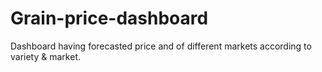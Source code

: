 # Grain-price-dashboard
Dashboard having forecasted price and of different markets according to variety & market.

[click here to view]:https://levelacommodity.shinyapps.io/app2/
